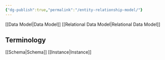 ```yaml
---
{"dg-publish":true,"permalink":"/entity-relationship-model/"}
---
```


[[Data Model\|Data Model]]
[[Relational Data Model\|Relational Data Model]]

## Terminology
[[Schema\|Schema]]
[[Instance\|Instance]]